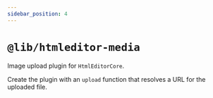 ```yaml
---
sidebar_position: 4
---
```


# `@lib/htmleditor-media`

Image upload plugin for `HtmlEditorCore`.

Create the plugin with an `upload` function that resolves a URL for the uploaded file.
